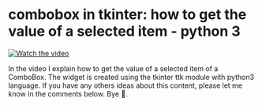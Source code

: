 # combobox in tkinter: how to get the value of a selected item - python 3

[![Watch the video](https://img.youtube.com/vi/czKFHqlH158/hqdefault.jpg)](https://youtu.be/czKFHqlH158)

In the video I explain how to get the value of a selected item of a ComboBox. The widget is created using the tkinter ttk module with python3 language. If you have any others ideas about this content, please let me know in the comments below. Bye 🙂.

